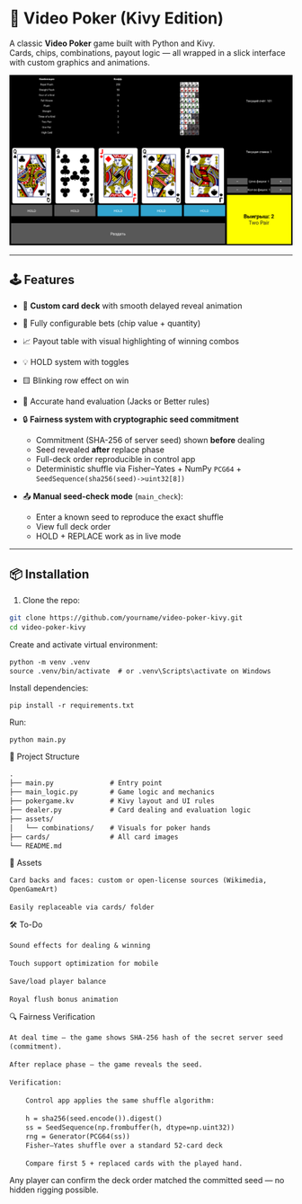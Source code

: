 # 🎰 Video Poker (Kivy Edition)

A classic **Video Poker** game built with Python and Kivy.  
Cards, chips, combinations, payout logic — all wrapped in a slick interface with custom graphics and animations.

![Screenshot](assets/screenshots/demo.png)

---

## 🕹 Features

- 🎴 **Custom card deck** with smooth delayed reveal animation
- 💸 Fully configurable bets (chip value + quantity)
- 📈 Payout table with visual highlighting of winning combos
- 💡 HOLD system with toggles
- 🟨 Blinking row effect on win
- 🎯 Accurate hand evaluation (Jacks or Better rules)

- 🔒 **Fairness system with cryptographic seed commitment**
  - Commitment (SHA-256 of server seed) shown **before** dealing
  - Seed revealed **after** replace phase
  - Full-deck order reproducible in control app
  - Deterministic shuffle via Fisher–Yates + NumPy `PCG64` + `SeedSequence(sha256(seed)->uint32[8])`
- 📤 **Manual seed-check mode** (`main_check`):
  - Enter a known seed to reproduce the exact shuffle
  - View full deck order
  - HOLD + REPLACE work as in live mode

---

## 📦 Installation

1. Clone the repo:

```bash
git clone https://github.com/yourname/video-poker-kivy.git
cd video-poker-kivy
```
Create and activate virtual environment:
```
python -m venv .venv
source .venv/bin/activate  # or .venv\Scripts\activate on Windows
```
Install dependencies:
```
pip install -r requirements.txt
```
Run:
```
python main.py
```
🧱 Project Structure
```
.
├── main.py              # Entry point
├── main_logic.py        # Game logic and mechanics
├── pokergame.kv         # Kivy layout and UI rules
├── dealer.py            # Card dealing and evaluation logic
├── assets/
│   └── combinations/    # Visuals for poker hands
├── cards/               # All card images
└── README.md
```
🎨 Assets

    Card backs and faces: custom or open-license sources (Wikimedia, OpenGameArt)

    Easily replaceable via cards/ folder

🛠 To-Do

    Sound effects for dealing & winning

    Touch support optimization for mobile

    Save/load player balance

    Royal flush bonus animation

🔍 Fairness Verification

    At deal time — the game shows SHA-256 hash of the secret server seed (commitment).

    After replace phase — the game reveals the seed.

    Verification:

        Control app applies the same shuffle algorithm:

        h = sha256(seed.encode()).digest()
        ss = SeedSequence(np.frombuffer(h, dtype=np.uint32))
        rng = Generator(PCG64(ss))
        Fisher–Yates shuffle over a standard 52-card deck

        Compare first 5 + replaced cards with the played hand.

Any player can confirm the deck order matched the committed seed — no hidden rigging possible.